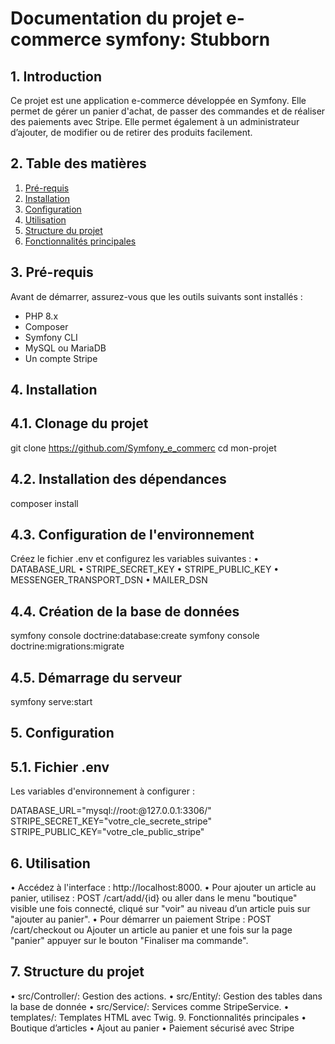 # Documentation du projet e-commerce symfony: Stubborn


## 1. Introduction

Ce projet est une application e-commerce développée en
Symfony. Elle permet de gérer un panier d'achat, de passer des
commandes et de réaliser des paiements avec Stripe. Elle permet
également à un administrateur d’ajouter, de modifier ou de retirer
des produits facilement.

## 2. Table des matières

1. [Pré-requis](#pré-requis)
2. [Installation](#installation)
3. [Configuration](#configuration)
4. [Utilisation](#utilisation)
5. [Structure du projet](#structure-du-projet)
6. [Fonctionnalités principales](#fonctionnalités-principales)

  
## 3. Pré-requis

Avant de démarrer, assurez-vous que les outils suivants sont
installés :
- PHP 8.x
- Composer
- Symfony CLI
- MySQL ou MariaDB
- Un compte Stripe

## 4. Installation
  
 ## 4.1. Clonage du projet
 
git clone https://github.com/Symfony_e_commerc
cd mon-projet

## 4.2. Installation des dépendances

composer install

## 4.3. Configuration de l'environnement

Créez le fichier .env et configurez les variables suivantes :
• DATABASE_URL
• STRIPE_SECRET_KEY
• STRIPE_PUBLIC_KEY
• MESSENGER_TRANSPORT_DSN
• MAILER_DSN

## 4.4. Création de la base de données

symfony console doctrine:database:create
symfony console doctrine:migrations:migrate

## 4.5. Démarrage du serveur

symfony serve:start

## 5. Configuration
## 5.1. Fichier .env

Les variables d'environnement à configurer :

DATABASE_URL="mysql://root:@127.0.0.1:3306/<database name>"
STRIPE_SECRET_KEY="votre_cle_secrete_stripe"
STRIPE_PUBLIC_KEY="votre_cle_public_stripe"

## 6. Utilisation

• Accédez à l'interface : http://localhost:8000.
• Pour ajouter un article au panier, utilisez :
POST /cart/add/{id}
ou aller dans le menu "boutique" visible une fois connecté, cliqué
sur "voir" au niveau d’un article puis sur "ajouter au panier".
• Pour démarrer un paiement Stripe :
POST /cart/checkout
ou
Ajouter un article au panier et une fois sur la page "panier"
appuyer sur le bouton "Finaliser ma commande".

## 7. Structure du projet

• src/Controller/: Gestion des actions.
• src/Entity/: Gestion des tables dans la base de donnée
• src/Service/: Services comme StripeService.
• templates/: Templates HTML avec Twig.
9. Fonctionnalités principales
• Boutique d’articles
• Ajout au panier
• Paiement sécurisé avec Stripe

